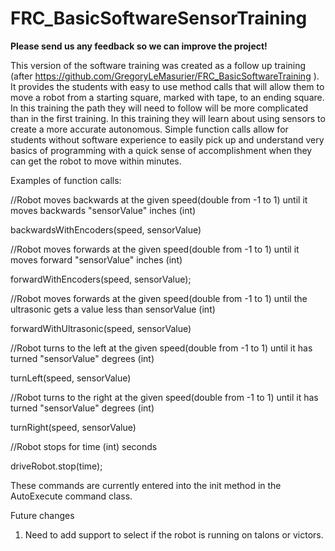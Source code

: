 # FRC_BasicSoftwareSensorTraining

**Please send us any feedback so we can improve the project!**

This version of the software training was created as a follow up training (after https://github.com/GregoryLeMasurier/FRC_BasicSoftwareTraining ). It provides the students with easy to use method calls that will allow them to move a robot from a starting square, marked with tape, to an ending square. In this training the path they will need to follow will be more complicated than in the first training. In this training they will learn about using sensors to create a more accurate autonomous. Simple function calls allow for students without software experience to easily pick up and understand very basics of programming with a quick sense of accomplishment when they can get the robot to move within minutes. 

Examples of function calls:

//Robot moves backwards at the given speed(double from -1 to 1) until it moves backwards "sensorValue" inches (int)

backwardsWithEncoders(speed, sensorValue)
  
//Robot moves forwards at the given speed(double from -1 to 1) until it moves forward "sensorValue" inches (int)

forwardWithEncoders(speed, sensorValue);

//Robot moves forwards at the given speed(double from -1 to 1) until the ultrasonic gets a value less than sensorValue (int)

forwardWithUltrasonic(speed, sensorValue)
  
//Robot turns to the left at the given speed(double from -1 to 1) until it has turned "sensorValue" degrees (int)

turnLeft(speed, sensorValue)
  
//Robot turns to the right at the given speed(double from -1 to 1) until it has turned "sensorValue" degrees (int)

turnRight(speed, sensorValue)
  
//Robot stops for time (int) seconds

driveRobot.stop(time);            
  
These commands are currently entered into the init method in the AutoExecute command class.
  
  Future changes
  1. Need to add support to select if the robot is running on talons or victors.
